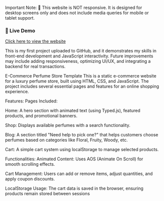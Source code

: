 Important Note:
🚨 This website is NOT responsive. It is designed for desktop screens only and does not include media queries for mobile or tablet support.
### 🔗 Live Demo  
[Click here to view the website](https://rawan-amr111.github.io/E-commerce_website/)


This is my first project uploaded to GitHub, and it demonstrates my skills in front-end development and JavaScript interactivity. Future improvements may include adding responsiveness, optimizing UI/UX, and integrating a backend for real transactions.



E-Commerce Perfume Store Template
This is a static e-commerce website for a luxury perfume store, built using HTML, CSS, and JavaScript. The project includes several essential pages and features for an online shopping experience.

Features:
Pages Included:

Home: A hero section with animated text (using Typed.js), featured products, and promotional banners.

Shop: Displays available perfumes with a search functionality.

Blog: A section titled "Need help to pick one?" that helps customers choose perfumes based on categories like Floral, Fruity, Woody, etc.

Cart: A simple cart system using localStorage to manage selected products.

Functionalities:
Animated Content: Uses AOS (Animate On Scroll) for smooth scrolling effects.

Cart Management: Users can add or remove items, adjust quantities, and apply coupon discounts.

LocalStorage Usage: The cart data is saved in the browser, ensuring products remain stored between sessions
